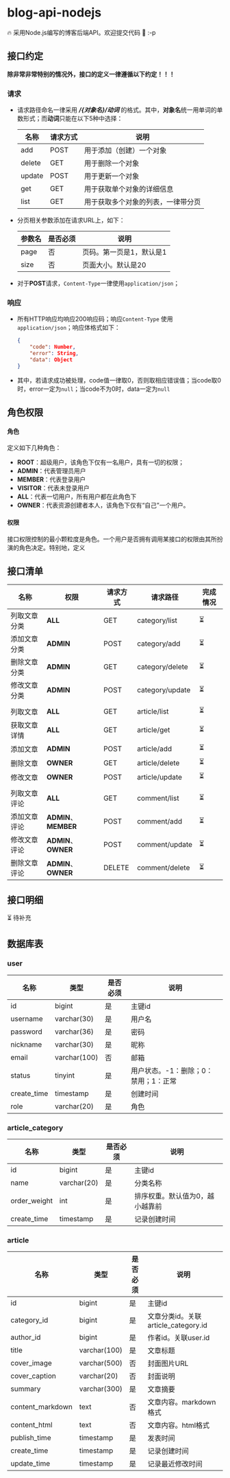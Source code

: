 # blog-api-nodejs

🔥 采用Node.js编写的博客后端API。欢迎提交代码 🚀 :-p

## 接口约定

**除非常非常特别的情况外，接口的定义一律遵循以下约定！！！**

### 请求

- 请求路径命名一律采用 ***/{对象名}/动词*** 的格式。其中，**对象名**统一用单词的单数形式；而**动词**只能在以下5种中选择：

    | 名称   | 请求方式 | 说明                               |
    | ------ | -------- | ---------------------------------- |
    | add    | POST     | 用于添加（创建）一个对象           |
    | delete | GET      | 用于删除一个对象                   |
    | update | POST     | 用于更新一个对象                   |
    | get    | GET      | 用于获取单个对象的详细信息         |
    | list   | GET      | 用于获取多个对象的列表，一律带分页 |

- 分页相关参数添加在请求URL上，如下：

    | 参数名 | 是否必须 | 说明                     |
    | ------ | -------- | ------------------------ |
    | page   | 否       | 页码。第一页是1，默认是1 |
    | size   | 否       | 页面大小。默认是20       |

- 对于**POST**请求，`Content-Type`一律使用`application/json`；  

### 响应

- 所有HTTP响应均响应200响应码；响应`Content-Type` 使用`application/json`；响应体格式如下：

    ```json
    {
        "code": Number,
        "error": String,
        "data": Object
    }
    ```

- 其中，若请求成功被处理，code值一律取0，否则取相应错误值；当code取0时，error一定为`null`；当code不为0时，data一定为`null`

## 角色权限

#### 角色

定义如下几种角色：

- **ROOT**：超级用户，该角色下仅有一名用户，具有一切的权限；
- **ADMIN**：代表管理员用户
- **MEMBER**：代表登录用户
- **VISITOR**：代表未登录用户
- **ALL**：代表一切用户，所有用户都在此角色下
- **OWNER**：代表资源创建者本人，该角色下仅有“自己”一个用户。

#### 权限

接口权限控制的最小颗粒度是角色。一个用户是否拥有调用某接口的权限由其所扮演的角色决定。特别地，定义

## 接口清单 

| 名称         | 权限 | 请求方式 | 请求路径        | 完成情况 |
| ------------ | ------------ | -------- | --------------- | -------- |
| 列取文章分类 | **ALL** | GET      | category/list   | ⏳ |
| 添加文章分类 | **ADMIN** | POST     | category/add    | ⏳ |
| 删除文章分类 | **ADMIN** | GET      | category/delete | ⏳ |
| 修改文章分类 | **ADMIN** | POST     | category/update | ⏳ |
|  |  |  |  |  |
| 列取文章     | **ALL**  | GET      | article/list    | ⏳ |
| 获取文章详情 | **ALL**  | GET      | article/get     | ⏳ |
| 添加文章 | **ADMIN** | POST | article/add | ⏳ |
| 删除文章 | **OWNER** | GET | article/delete | ⏳ |
| 修改文章 | **OWNER** | POST | article/update | ⏳ |
|  |  |  |  |  |
| 列取文章评论 | **ALL** | GET | comment/list | ⏳ |
| 添加文章评论 | **ADMIN**、**MEMBER** | POST | comment/add | ⏳ |
| 修改文章评论 | **ADMIN**、**OWNER** | POST | comment/update | ⏳ |
| 删除文章评论 | **ADMIN**、**OWNER** | DELETE | comment/delete | ⏳ |

## 接口明细

⏳ 待补充

## 数据库表

### user

| 名称        | 类型         | 是否必须 | 说明                                 |
| ----------- | ------------ | -------- | ------------------------------------ |
| id          | bigint       | 是       | 主键id                               |
| username    | varchar(30)  | 是       | 用户名                               |
| password    | varchar(36)  | 是       | 密码                                 |
| nickname    | varchar(30)  | 是       | 昵称                                 |
| email       | varchar(100) | 否       | 邮箱                                 |
| status      | tinyint      | 是       | 用户状态。-1：删除；0：禁用；1：正常 |
| create_time | timestamp    | 是       | 创建时间                             |
| role        | varchar(20)  | 是       | 角色                                 |

### article_category

| 名称         | 类型        | 是否必须 | 说明                            |
| ------------ | ----------- | -------- | ------------------------------- |
| id           | bigint      | 是       | 主键id                          |
| name         | varchar(20) | 是       | 分类名称                        |
| order_weight | int         | 是       | 排序权重。默认值为0，越小越靠前 |
| create_time  | timestamp   | 是       | 记录创建时间                    |

### article

| 名称             | 类型         | 是否必须 | 说明                                |
| ---------------- | ------------ | -------- | ----------------------------------- |
| id               | bigint       | 是       | 主键id                              |
| category_id      | bigint       | 是       | 文章分类id。关联article_category.id |
| author_id        | bigint       | 是       | 作者id。关联user.id                 |
| title            | varchar(100) | 是       | 文章标题                            |
| cover_image      | varchar(500) | 否       | 封面图片URL                         |
| cover_caption    | varchar(20)  | 否       | 封面说明                            |
| summary          | varchar(300) | 是       | 文章摘要                            |
| content_markdown | text         | 否       | 文章内容。markdown格式              |
| content_html     | text         | 否       | 文章内容。html格式                  |
| publish_time     | timestamp    | 是       | 发表时间                            |
| create_time      | timestamp    | 是       | 记录创建时间                        |
| update_time      | timestamp    | 是       | 记录最近修改时间                    |

